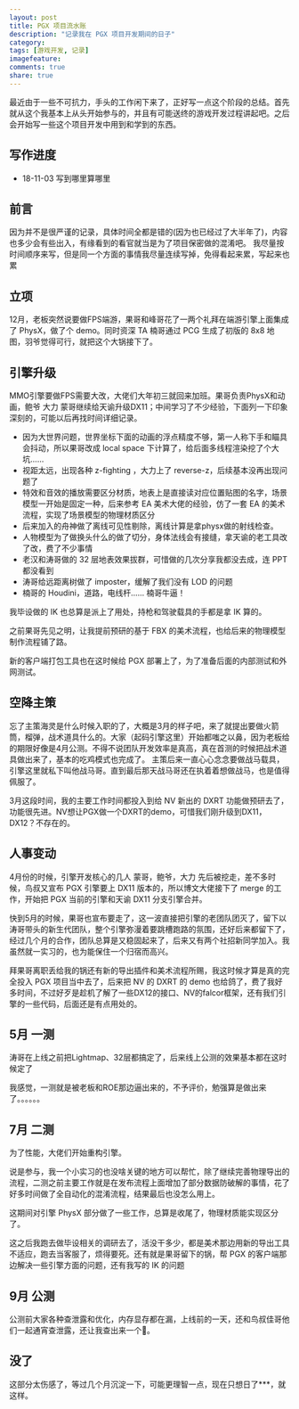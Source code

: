 ```yaml
---
layout: post
title: PGX 项目流水账
description: "记录我在 PGX 项目开发期间的日子"
category: 
tags: [游戏开发, 记录]
imagefeature: 
comments: true
share: true
---
```

最近由于一些不可抗力，手头的工作闲下来了，正好写一点这个阶段的总结。首先就从这个我基本上从头开始参与的，并且有可能送终的游戏开发过程讲起吧。之后会开始写一些这个项目开发中用到和学到的东西。

<!--more-->
## 写作进度

* 18-11-03 写到哪里算哪里

## 前言

因为并不是很严谨的记录，具体时间全都是错的(因为也已经过了大半年了)，内容也多少会有些出入，有缘看到的看官就当是为了项目保密做的混淆吧。
我尽量按时间顺序来写，但是同一个方面的事情我尽量连续写掉，免得看起来累，写起来也累

## 立项

12月，老板突然说要做FPS端游，果哥和峰哥花了一两个礼拜在端游引擎上面集成了 PhysX，做了个 demo。同时资深 TA 楠哥通过 PCG 生成了初版的 8x8 地图，羽爷觉得可行，就把这个大锅接下了。

## 引擎升级

MMO引擎要做FPS需要大改，大佬们大年初三就回来加班。果哥负责PhysX和动画，鲍爷 大力 蒙哥继续给天谕升级DX11；中间学习了不少经验，下面列一下印象深刻的，可能以后再找时间详细记录。

* 因为大世界问题，世界坐标下面的动画的浮点精度不够，第一人称下手和瞄具会抖动，所以果哥改成 local space 下计算了，给后面多线程渲染挖了个大坑......
* 视距太远，出现各种 z-fighting ，大力上了 reverse-z，后续基本没再出现问题了
* 特效和音效的播放需要区分材质，地表上是直接读对应位置贴图的名字，场景模型一开始是固定一种，后来参考 EA 美术大佬的经验，仿了一套 EA 的美术流程，实现了场景模型的物理材质区分
* 后来加入的舟神做了离线可见性剔除，离线计算是拿physx做的射线检查。
* 人物模型为了做换头什么的做了切分，身体法线会有接缝，拿天谕的老工具改了改，费了不少事情
* 老汉和涛哥做的 32 层地表效果拔群，可惜做的几次分享我都没去成，连 PPT 都没看到
* 涛哥给远距离树做了 imposter，缓解了我们没有 LOD 的问题 
* 楠哥的 Houdini，道路，电线杆...... 楠哥牛逼！

我毕设做的 IK 也总算是派上了用处，持枪和驾驶载具的手都是拿 IK 算的。

之前果哥先见之明，让我提前预研的基于 FBX 的美术流程，也给后来的物理模型制作流程铺了路。

新的客户端打包工具也在这时候给 PGX 部署上了，为了准备后面的内部测试和外网测试。

## 空降主策

忘了主策海灵是什么时候入职的了，大概是3月的样子吧，来了就提出要做火箭筒，榴弹，战术道具什么的。大家（起码引擎这里）开始都嗤之以鼻，因为老板给的期限好像是4月公测。不得不说团队开发效率是真高，真在首测的时候把战术道具做出来了，基本的吃鸡模式也完成了。
主策后来一直心心念念要做战马载具，引擎这里就私下叫他战马哥。直到最后那天战马哥还在执着着想做战马，也是值得佩服了。

3月这段时间，我的主要工作时间都投入到给 NV 新出的 DXRT 功能做预研去了，功能很先进。NV想让PGX做一个DXRT的demo，可惜我们刚升级到DX11，DX12？不存在的。

## 人事变动

4月份的时候，引擎开发核心的几人 蒙哥，鲍爷，大力 先后被挖走，差不多时候，鸟叔又宣布 PGX 引擎要上 DX11 版本的，所以博文大佬接下了 merge 的工作，开始把 PGX 当前的引擎和天谕 DX11 分支引擎合并。

快到5月的时候，果哥也宣布要走了，这一波直接把引擎的老团队团灭了，留下以涛哥带头的新生代团队，整个引擎弥漫着要跳槽跑路的氛围，还好后来都留下了，经过几个月的合作，团队总算是又稳固起来了，后来又有两个社招新同学加入。我虽然就一实习的，也为能保住一个归宿而高兴。

拜果哥离职丢给我的锅还有新的导出插件和美术流程所赐，我这时候才算是真的完全投入 PGX 项目当中去了，后来把 NV 的 DXRT 的 demo 也给鸽了，费了我好多时间，不过好歹是趁机了解了一些DX12的接口、NV的falcor框架，还有我们引擎的一些代码，后面还是有点用处的。

## 5月 一测 

涛哥在上线之前把Lightmap、32层都搞定了，后来线上公测的效果基本都在这时候定了

我感觉，一测就是被老板和ROE那边逼出来的，不予评价，勉强算是做出来了。。。。。。

## 7月 二测

为了性能，大佬们开始重构引擎。

说是参与，我一个小实习的也没啥关键的地方可以帮忙，除了继续完善物理导出的流程，二测之前主要工作就是在发布流程上面增加了部分数据防破解的事情，花了好多时间做了全自动化的混淆流程，结果最后也没怎么用上。

这期间对引擎 PhysX 部分做了一些工作，总算是收尾了，物理材质能实现区分了。

这之后我跑去做毕设相关的调研去了，活没干多少，都是美术那边用新的导出工具不适应，跑去当客服了，烦得要死。还有就是果哥留下的锅，帮 PGX 的客户端那边解决一些引擎方面的问题，还有我写的 IK 的问题

## 9月 公测

公测前大家各种查泄露和优化，内存显存都在漏，上线前的一天，还和鸟叔佳哥他们一起通宵查泄露，还让我查出来一个🤣。

## 没了

这部分太伤感了，等过几个月沉淀一下，可能更理智一点，现在只想日了***，就这样。 